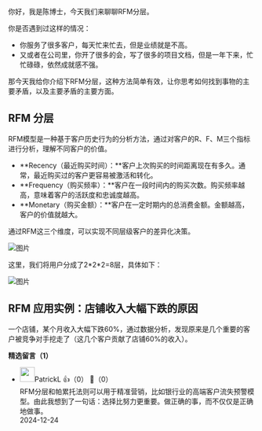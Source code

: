 你好，我是陈博士，今天我们来聊聊RFM分层。

你是否遇到过这样的情况：

- 你服务了很多客户，每天忙来忙去，但是业绩就是不高。
- 又或者在公司里，你开了很多的会，写了很多的项目文档，但是一年下来，忙忙碌碌，依然成就感不强。

那今天我给你介绍下RFM分层，这种方法简单有效，让你思考如何找到事物的主要矛盾，以及主要矛盾的主要方面。

## **RFM 分层**

RFM模型是一种基于客户历史行为的分析方法，通过对客户的R、F、M三个指标进行分析，理解不同客户的价值。

- **Recency（最近购买时间）：**客户上次购买的时间距离现在有多久。通常，最近购买过的客户更容易被激活和转化。
- **Frequency（购买频率）：**客户在一段时间内的购买次数。购买频率越高，意味着客户的活跃度和忠诚度越高。
- **Monetary（购买金额）：**客户在一定时期内的总消费金额。金额越高，客户的价值就越大。

通过RFM这三个维度，可以实现不同层级客户的差异化决策。

![图片](https://static001.geekbang.org/resource/image/b5/bf/b53ccfc9d5f2b2c84f0674ca1c49e1bf.jpg?wh=1019x708)

这里，我们将用户分成了2\*2\*2=8层，具体如下：

![图片](https://static001.geekbang.org/resource/image/dd/83/dd3d9a41a2a8195673cdc3fd6cyy4e83.jpg?wh=1330x932)

## **RFM 应用实例：店铺收入大幅下跌的原因**

一个店铺，某个月收入大幅下跌60%，通过数据分析，发现原来是几个重要的客户被竞争对手挖走了（这几个客户贡献了店铺60%的收入）。
<div><strong>精选留言（1）</strong></div><ul>
<li><img src="https://static001.geekbang.org/account/avatar/00/14/77/f7/11548247.jpg" width="30px"><span>PatrickL</span> 👍（0） 💬（0）<div>RFM分层和帕累托法则可以用于精准营销，比如银行业的高端客户流失预警模型。由此我想到了一句话：选择比努力更重要。做正确的事，而不仅仅是正确地做事。</div>2024-12-24</li><br/>
</ul>